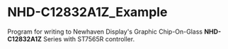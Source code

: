 # NHD-C12832A1Z_Example
Program for writing to Newhaven Display's Graphic Chip-On-Glass **NHD-C12832A1Z** Series with ST7565R controller.
